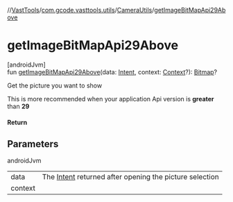 //[VastTools](../../../index.md)/[com.gcode.vasttools.utils](../index.md)/[CameraUtils](index.md)/[getImageBitMapApi29Above](get-image-bit-map-api29-above.md)

# getImageBitMapApi29Above

[androidJvm]\
fun [getImageBitMapApi29Above](get-image-bit-map-api29-above.md)(data: [Intent](https://developer.android.com/reference/kotlin/android/content/Intent.html), context: [Context](https://developer.android.com/reference/kotlin/android/content/Context.html)?): [Bitmap](https://developer.android.com/reference/kotlin/android/graphics/Bitmap.html)?

Get the picture you want to show

This is more recommended when your application Api version is **greater** than **29**

#### Return

## Parameters

androidJvm

| | |
|---|---|
| data | The [Intent](https://developer.android.com/reference/kotlin/android/content/Intent.html) returned after opening the picture selection |
| context |  |

